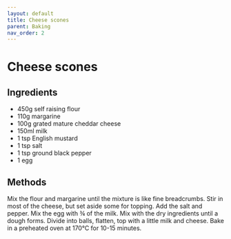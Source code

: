 ```yaml
---
layout: default
title: Cheese scones
parent: Baking
nav_order: 2
---
```


# Cheese scones

## Ingredients

* 450g self raising flour
* 110g margarine
* 100g grated mature cheddar cheese
* 150ml milk
* 1 tsp English mustard
* 1 tsp salt
* 1 tsp ground black pepper
* 1 egg

## Methods

Mix the flour and margarine until the mixture is like fine breadcrumbs.
Stir in most of the cheese, but set aside some for topping.
Add the salt and pepper.
Mix the egg with ¾ of the milk.
Mix with the dry ingredients until a dough forms.
Divide into balls, flatten, top with a little milk and cheese.
Bake in a preheated oven at 170°C for 10-15 minutes.
